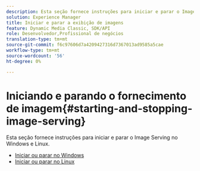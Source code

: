 ```yaml
---
description: Esta seção fornece instruções para iniciar e parar o Image Serving no Windows e Linux.
solution: Experience Manager
title: Iniciar e parar a exibição de imagens
feature: Dynamic Media Classic, SDK/API
role: Desenvolvedor,Profissional de negócios
translation-type: tm+mt
source-git-commit: f6c97606d7a4209427316d7367013ad9585a5cae
workflow-type: tm+mt
source-wordcount: '56'
ht-degree: 0%

---
```



# Iniciando e parando o fornecimento de imagem{#starting-and-stopping-image-serving}

Esta seção fornece instruções para iniciar e parar o Image Serving no Windows e Linux.

* [Iniciar ou parar no Windows](t-startstop-windows.md)
* [Iniciar ou parar no Linux](t-startstop-linux.md)
